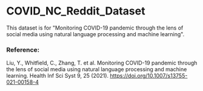 # COVID_NC_Reddit_Dataset

This dataset is for "Monitoring COVID-19 pandemic through the lens of social media using natural language processing and machine learning".

### Reference:

Liu, Y., Whitfield, C., Zhang, T. et al. Monitoring COVID-19 pandemic through the lens of social media using natural language processing and machine learning. Health Inf Sci Syst 9, 25 (2021). https://doi.org/10.1007/s13755-021-00158-4
